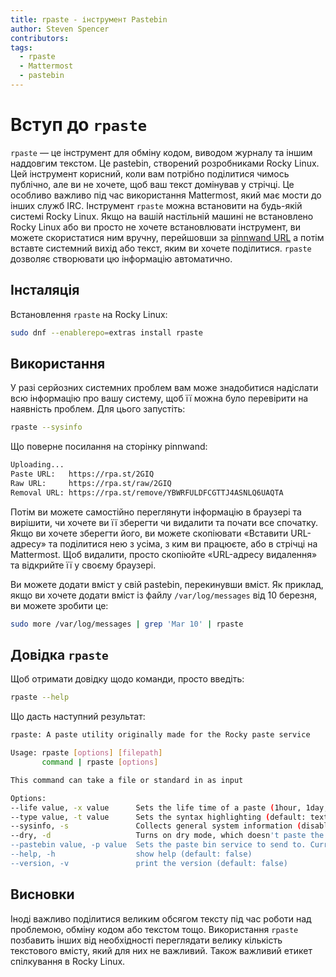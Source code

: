 ```yaml
---
title: rpaste - інструмент Pastebin
author: Steven Spencer
contributors:
tags:
  - rpaste
  - Mattermost
  - pastebin
---
```


# Вступ до `rpaste`

`rpaste` — це інструмент для обміну кодом, виводом журналу та іншим наддовгим текстом. Це pastebin, створений розробниками Rocky Linux. Цей інструмент корисний, коли вам потрібно поділитися чимось публічно, але ви не хочете, щоб ваш текст домінував у стрічці. Це особливо важливо під час використання Mattermost, який має мости до інших служб IRC. Інструмент `rpaste` можна встановити на будь-якій системі Rocky Linux. Якщо на вашій настільній машині не встановлено Rocky Linux або ви просто не хочете встановлювати інструмент, ви можете скористатися ним вручну, перейшовши за [pinnwand URL](https://rpa.st) а потім вставте системний вихід або текст, яким ви хочете поділитися. `rpaste` дозволяє створювати цю інформацію автоматично.

## Інсталяція

Встановлення `rpaste` на Rocky Linux:

```bash
sudo dnf --enablerepo=extras install rpaste
```

## Використання

У разі серйозних системних проблем вам може знадобитися надіслати всю інформацію про вашу систему, щоб її можна було перевірити на наявність проблем. Для цього запустіть:

```bash
rpaste --sysinfo
```

Що поверне посилання на сторінку pinnwand:

```bash
Uploading...
Paste URL:   https://rpa.st/2GIQ
Raw URL:     https://rpa.st/raw/2GIQ
Removal URL: https://rpa.st/remove/YBWRFULDFCGTTJ4ASNLQ6UAQTA
```

Потім ви можете самостійно переглянути інформацію в браузері та вирішити, чи хочете ви її зберегти чи видалити та почати все спочатку. Якщо ви хочете зберегти його, ви можете скопіювати «Вставити URL-адресу» та поділитися нею з усіма, з ким ви працюєте, або в стрічці на Mattermost. Щоб видалити, просто скопіюйте «URL-адресу видалення» та відкрийте її у своєму браузері.

Ви можете додати вміст у свій pastebin, перекинувши вміст. Як приклад, якщо ви хочете додати вміст із файлу `/var/log/messages` від 10 березня, ви можете зробити це:

```bash
sudo more /var/log/messages | grep 'Mar 10' | rpaste
```

## Довідка `rpaste`

Щоб отримати довідку щодо команди, просто введіть:

```bash
rpaste --help
```

Що дасть наступний результат:

```bash
rpaste: A paste utility originally made for the Rocky paste service

Usage: rpaste [options] [filepath]
       command | rpaste [options]

This command can take a file or standard in as input

Options:
--life value, -x value      Sets the life time of a paste (1hour, 1day, 1week) (default: 1hour)
--type value, -t value      Sets the syntax highlighting (default: text)
--sysinfo, -s               Collects general system information (disables stdin and file input) (default: false)
--dry, -d                   Turns on dry mode, which doesn't paste the output, but shows the data to stdin (default: false)
--pastebin value, -p value  Sets the paste bin service to send to. Current supported: rpaste, fpaste (default: "rpaste")
--help, -h                  show help (default: false)
--version, -v               print the version (default: false)
```

## Висновки

Іноді важливо поділитися великим обсягом тексту під час роботи над проблемою, обміну кодом або текстом тощо. Використання `rpaste` позбавить інших від необхідності переглядати велику кількість текстового вмісту, який для них не важливий. Також важливий етикет спілкування в Rocky Linux.
